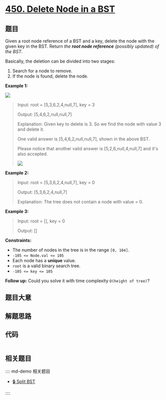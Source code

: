 # [450. Delete Node in a BST](https://leetcode.com/problems/delete-node-in-a-bst)

## 题目

Given a root node reference of a BST and a key, delete the node with the given
key in the BST. Return _the **root node reference** (possibly updated) of the
BST_.

Basically, the deletion can be divided into two stages:

  1. Search for a node to remove.
  2. If the node is found, delete the node.



**Example 1:**

![](https://assets.leetcode.com/uploads/2020/09/04/del_node_1.jpg)

> Input: root = [5,3,6,2,4,null,7], key = 3
> 
> Output: [5,4,6,2,null,null,7]
> 
> Explanation: Given key to delete is 3. So we find the node with value 3 and delete it.
> 
> One valid answer is [5,4,6,2,null,null,7], shown in the above BST.
> 
> Please notice that another valid answer is [5,2,6,null,4,null,7] and it's also accepted.
> 
> ![](https://assets.leetcode.com/uploads/2020/09/04/del_node_supp.jpg)

**Example 2:**

> Input: root = [5,3,6,2,4,null,7], key = 0
> 
> Output: [5,3,6,2,4,null,7]
> 
> Explanation: The tree does not contain a node with value = 0.

**Example 3:**

> Input: root = [], key = 0
> 
> Output: []

**Constraints:**

  * The number of nodes in the tree is in the range `[0, 104]`.
  * `-105 <= Node.val <= 105`
  * Each node has a **unique** value.
  * `root` is a valid binary search tree.
  * `-105 <= key <= 105`



**Follow up:** Could you solve it with time complexity `O(height of tree)`?


## 题目大意

## 解题思路

## 代码

```javascript

```

## 相关题目

:::: md-demo 相关题目
- [🔒 Split BST](https://leetcode.com/problems/split-bst)

::::
